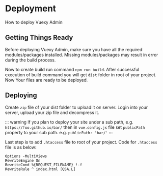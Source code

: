 
# Deployment

<box header>

How to deploy Vuexy Admin

</box>

<box>

## Getting Things Ready

Before deploying Vuexy Admin, make sure you have all the required modules/packages installed. Missing modules/packages may result in error during the build process.

Now to create build run command `npm run build`. After successful execution of build command you will get `dist` folder in root of your project. Now Your files are ready to be deployed.

</box>

<box>

## Deploying

Create `zip` file of your dist folder to upload it on server. Login into your server, upload your zip file and decompress it.

::: warning
If you plan to deploy your site under a sub path, e.g. `https://foo.github.io/bar/` then in `vue.config.js` file set `publicPath` property to your sub path. e.g. `publicPath: 'bar/'`
:::

Last step is to add `.htaccess` file to root of your project. Code for `.htaccess` file is as below:

```
Options -MultiViews
RewriteEngine On
RewriteCond %{REQUEST_FILENAME} !-f
RewriteRule ^ index.html [QSA,L]
```

</box>
